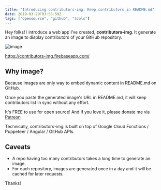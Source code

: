 ```yaml
---
title: "Introducing contributors-img: Keep contributors in README.md"
date: 2019-03-29T03:55:59Z
tags: ["opensource", "github", "tools"]
---
```


Hey folks! I introduce a web app I've created, **contributors-img**.
It generate an image to display contributors of your GitHub repository.

![image](https://thepracticaldev.s3.amazonaws.com/i/2by6h6z64d79gka4ncsd.png)

https://contributors-img.firebaseapp.com/

## Why image?

Because images are only way to embed dynamic content in README.md on GitHub.

Once you paste the generated image's URL in README.md, it will keep contributors list in sync without any effort.

It's FREE to use for open source! And if you love it, please donate me via [Patreon](https://www.patreon.com/lacolaco)

Technically, contributors-img is built on top of Google Cloud Functions / Puppeteer / Angular / GitHub APIs.

## Caveats

- A repo having too many contributors takes a long time to generate an image.
- For each repository, images are generated once in a day and it will be cached for later requests.

Thanks!
